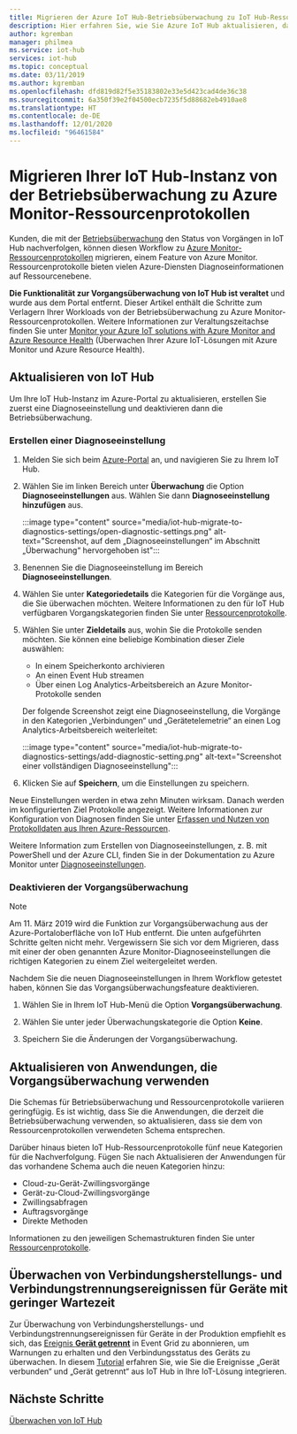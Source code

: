 ```yaml
---
title: Migrieren der Azure IoT Hub-Betriebsüberwachung zu IoT Hub-Ressourcenprotokollen in Azure Monitor | Microsoft-Dokumentation
description: Hier erfahren Sie, wie Sie Azure IoT Hub aktualisieren, damit zur Echtzeitüberwachung des Status von Vorgängen in Ihrem IoT-Hub Azure Monitor anstelle der Betriebsüberwachung verwendet wird.
author: kgremban
manager: philmea
ms.service: iot-hub
services: iot-hub
ms.topic: conceptual
ms.date: 03/11/2019
ms.author: kgremban
ms.openlocfilehash: dfd819d82f5e35183802e33e5d423cad4de36c38
ms.sourcegitcommit: 6a350f39e2f04500ecb7235f5d88682eb4910ae8
ms.translationtype: HT
ms.contentlocale: de-DE
ms.lasthandoff: 12/01/2020
ms.locfileid: "96461584"
---
```

# <a name="migrate-your-iot-hub-from-operations-monitoring-to-azure-monitor-resource-logs"></a>Migrieren Ihrer IoT Hub-Instanz von der Betriebsüberwachung zu Azure Monitor-Ressourcenprotokollen

Kunden, die mit der [Betriebsüberwachung](iot-hub-operations-monitoring.md) den Status von Vorgängen in IoT Hub nachverfolgen, können diesen Workflow zu [Azure Monitor-Ressourcenprotokollen](../azure-monitor/platform/platform-logs-overview.md) migrieren, einem Feature von Azure Monitor. Ressourcenprotokolle bieten vielen Azure-Diensten Diagnoseinformationen auf Ressourcenebene.

**Die Funktionalität zur Vorgangsüberwachung von IoT Hub ist veraltet** und wurde aus dem Portal entfernt. Dieser Artikel enthält die Schritte zum Verlagern Ihrer Workloads von der Betriebsüberwachung zu Azure Monitor-Ressourcenprotokollen. Weitere Informationen zur Veraltungszeitachse finden Sie unter [Monitor your Azure IoT solutions with Azure Monitor and Azure Resource Health](https://azure.microsoft.com/blog/monitor-your-azure-iot-solutions-with-azure-monitor-and-azure-resource-health/) (Überwachen Ihrer Azure IoT-Lösungen mit Azure Monitor und Azure Resource Health).

## <a name="update-iot-hub"></a>Aktualisieren von IoT Hub

Um Ihre IoT Hub-Instanz im Azure-Portal zu aktualisieren, erstellen Sie zuerst eine Diagnoseeinstellung und deaktivieren dann die Betriebsüberwachung.  

### <a name="create-a--diagnostic-setting"></a>Erstellen einer Diagnoseeinstellung

1. Melden Sie sich beim [Azure-Portal](https://portal.azure.com) an, und navigieren Sie zu Ihrem IoT Hub.

1. Wählen Sie im linken Bereich unter **Überwachung** die Option **Diagnoseeinstellungen** aus. Wählen Sie dann **Diagnoseeinstellung hinzufügen** aus.

   :::image type="content" source="media/iot-hub-migrate-to-diagnostics-settings/open-diagnostic-settings.png" alt-text="Screenshot, auf dem „Diagnoseeinstellungen“ im Abschnitt „Überwachung“ hervorgehoben ist":::

1. Benennen Sie die Diagnoseeinstellung im Bereich **Diagnoseeinstellungen**.

1. Wählen Sie unter **Kategoriedetails** die Kategorien für die Vorgänge aus, die Sie überwachen möchten. Weitere Informationen zu den für IoT Hub verfügbaren Vorgangskategorien finden Sie unter [Ressourcenprotokolle](monitor-iot-hub-reference.md#resource-logs).

1. Wählen Sie unter **Zieldetails** aus, wohin Sie die Protokolle senden möchten. Sie können eine beliebige Kombination dieser Ziele auswählen:

   * In einem Speicherkonto archivieren
   * An einen Event Hub streamen
   * Über einen Log Analytics-Arbeitsbereich an Azure Monitor-Protokolle senden

   Der folgende Screenshot zeigt eine Diagnoseeinstellung, die Vorgänge in den Kategorien „Verbindungen“ und „Gerätetelemetrie“ an einen Log Analytics-Arbeitsbereich weiterleitet:

   :::image type="content" source="media/iot-hub-migrate-to-diagnostics-settings/add-diagnostic-setting.png" alt-text="Screenshot einer vollständigen Diagnoseeinstellung":::

1. Klicken Sie auf **Speichern**, um die Einstellungen zu speichern.

Neue Einstellungen werden in etwa zehn Minuten wirksam. Danach werden im konfigurierten Ziel Protokolle angezeigt. Weitere Informationen zur Konfiguration von Diagnosen finden Sie unter [Erfassen und Nutzen von Protokolldaten aus Ihren Azure-Ressourcen](../azure-monitor/platform/platform-logs-overview.md).

Weitere Information zum Erstellen von Diagnoseeinstellungen, z. B. mit PowerShell und der Azure CLI, finden Sie in der Dokumentation zu Azure Monitor unter [Diagnoseeinstellungen](../azure-monitor/platform/diagnostic-settings.md).

### <a name="turn-off-operations-monitoring"></a>Deaktivieren der Vorgangsüberwachung

> [!NOTE]
> Am 11. März 2019 wird die Funktion zur Vorgangsüberwachung aus der Azure-Portaloberfläche von IoT Hub entfernt. Die unten aufgeführten Schritte gelten nicht mehr. Vergewissern Sie sich vor dem Migrieren, dass mit einer der oben genannten Azure Monitor-Diagnoseeinstellungen die richtigen Kategorien zu einem Ziel weitergeleitet werden.

Nachdem Sie die neuen Diagnoseeinstellungen in Ihrem Workflow getestet haben, können Sie das Vorgangsüberwachungsfeature deaktivieren. 

1. Wählen Sie in Ihrem IoT Hub-Menü die Option **Vorgangsüberwachung**.

2. Wählen Sie unter jeder Überwachungskategorie die Option **Keine**.

3. Speichern Sie die Änderungen der Vorgangsüberwachung.

## <a name="update-applications-that-use-operations-monitoring"></a>Aktualisieren von Anwendungen, die Vorgangsüberwachung verwenden

Die Schemas für Betriebsüberwachung und Ressourcenprotokolle variieren geringfügig. Es ist wichtig, dass Sie die Anwendungen, die derzeit die Betriebsüberwachung verwenden, so aktualisieren, dass sie dem von Ressourcenprotokollen verwendeten Schema entsprechen.

Darüber hinaus bieten IoT Hub-Ressourcenprotokolle fünf neue Kategorien für die Nachverfolgung. Fügen Sie nach Aktualisieren der Anwendungen für das vorhandene Schema auch die neuen Kategorien hinzu:

* Cloud-zu-Gerät-Zwillingsvorgänge
* Gerät-zu-Cloud-Zwillingsvorgänge
* Zwillingsabfragen
* Auftragsvorgänge
* Direkte Methoden

Informationen zu den jeweiligen Schemastrukturen finden Sie unter [Ressourcenprotokolle](monitor-iot-hub-reference.md#resource-logs).

## <a name="monitoring-device-connect-and-disconnect-events-with-low-latency"></a>Überwachen von Verbindungsherstellungs- und Verbindungstrennungsereignissen für Geräte mit geringer Wartezeit

Zur Überwachung von Verbindungsherstellungs- und Verbindungstrennungsereignissen für Geräte in der Produktion empfiehlt es sich, das [Ereignis **Gerät getrennt**](iot-hub-event-grid.md#event-types) in Event Grid zu abonnieren, um Warnungen zu erhalten und den Verbindungsstatus des Geräts zu überwachen. In diesem [Tutorial](iot-hub-how-to-order-connection-state-events.md) erfahren Sie, wie Sie die Ereignisse „Gerät verbunden“ und „Gerät getrennt“ aus IoT Hub in Ihre IoT-Lösung integrieren.

## <a name="next-steps"></a>Nächste Schritte

[Überwachen von IoT Hub](monitor-iot-hub.md)
